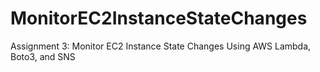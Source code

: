 # MonitorEC2InstanceStateChanges
Assignment 3: Monitor EC2 Instance State Changes Using AWS Lambda, Boto3, and SNS
